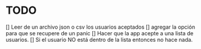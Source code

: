 # TODO

[] Leer de un archivo json o csv los usuarios aceptados
[] agregar la opción para que se recupere de un panic
[] Hacer que la app acepte a una lista de usuarios.
[] Si el usuario NO está dentro de la lista entonces no hace nada.